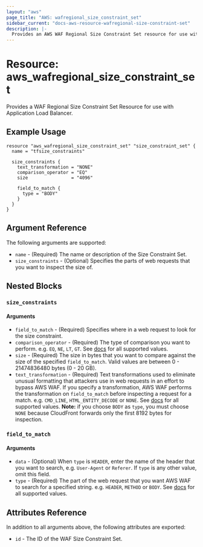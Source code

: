```yaml
---
layout: "aws"
page_title: "AWS: wafregional_size_constraint_set"
sidebar_current: "docs-aws-resource-wafregional-size-constraint-set"
description: |-
  Provides an AWS WAF Regional Size Constraint Set resource for use with ALB.
---
```


# Resource: aws_wafregional_size_constraint_set

Provides a WAF Regional Size Constraint Set Resource for use with Application Load Balancer.

## Example Usage

```hcl
resource "aws_wafregional_size_constraint_set" "size_constraint_set" {
  name = "tfsize_constraints"

  size_constraints {
    text_transformation = "NONE"
    comparison_operator = "EQ"
    size                = "4096"

    field_to_match {
      type = "BODY"
    }
  }
}
```

## Argument Reference

The following arguments are supported:

* `name` - (Required) The name or description of the Size Constraint Set.
* `size_constraints` - (Optional) Specifies the parts of web requests that you want to inspect the size of.

## Nested Blocks

### `size_constraints`

#### Arguments

* `field_to_match` - (Required) Specifies where in a web request to look for the size constraint.
* `comparison_operator` - (Required) The type of comparison you want to perform.
  e.g. `EQ`, `NE`, `LT`, `GT`.
  See [docs](http://docs.aws.amazon.com/waf/latest/APIReference/API_SizeConstraint.html#WAF-Type-SizeConstraint-ComparisonOperator) for all supported values.
* `size` - (Required) The size in bytes that you want to compare against the size of the specified `field_to_match`.
  Valid values are between 0 - 21474836480 bytes (0 - 20 GB).
* `text_transformation` - (Required) Text transformations used to eliminate unusual formatting that attackers use in web requests in an effort to bypass AWS WAF.
  If you specify a transformation, AWS WAF performs the transformation on `field_to_match` before inspecting a request for a match.
  e.g. `CMD_LINE`, `HTML_ENTITY_DECODE` or `NONE`.
  See [docs](http://docs.aws.amazon.com/waf/latest/APIReference/API_SizeConstraint.html#WAF-Type-SizeConstraint-TextTransformation)
  for all supported values.
  **Note:** if you choose `BODY` as `type`, you must choose `NONE` because CloudFront forwards only the first 8192 bytes for inspection.

### `field_to_match`

#### Arguments

* `data` - (Optional) When `type` is `HEADER`, enter the name of the header that you want to search, e.g. `User-Agent` or `Referer`.
  If `type` is any other value, omit this field.
* `type` - (Required) The part of the web request that you want AWS WAF to search for a specified string.
  e.g. `HEADER`, `METHOD` or `BODY`.
  See [docs](http://docs.aws.amazon.com/waf/latest/APIReference/API_FieldToMatch.html)
  for all supported values.

## Attributes Reference

In addition to all arguments above, the following attributes are exported:

* `id` - The ID of the WAF Size Constraint Set.
